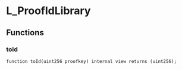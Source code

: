 # L_ProofIdLibrary

## Functions
### toId


```solidity
function toId(uint256 proofkey) internal view returns (uint256);
```

